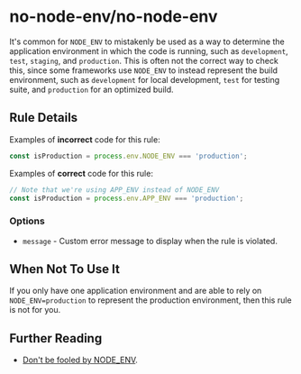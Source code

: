 # no-node-env/no-node-env

<!-- end auto-generated rule header -->

It's common for `NODE_ENV` to mistakenly be used as a way to determine the application environment in which the code is running, such as `development`, `test`, `staging`, and `production`. This is often not the correct way to check this, since some frameworks use `NODE_ENV` to instead represent the build environment, such as `development` for local development, `test` for testing suite, and `production` for an optimized build.

## Rule Details

Examples of **incorrect** code for this rule:

```js
const isProduction = process.env.NODE_ENV === 'production';
```

Examples of **correct** code for this rule:

```js
// Note that we're using APP_ENV instead of NODE_ENV
const isProduction = process.env.APP_ENV === 'production';
```

### Options

- `message` - Custom error message to display when the rule is violated.

## When Not To Use It

If you only have one application environment and are able to rely on `NODE_ENV=production` to represent the production environment, then this rule is not for you.

## Further Reading

- [Don't be fooled by NODE_ENV](https://seanconnolly.dev/dont-be-fooled-by-node-env/).